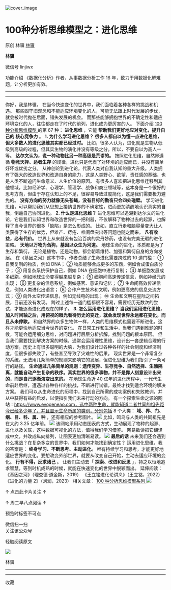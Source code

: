 ![cover_image](https://mmbiz.qpic.cn/mmbiz_jpg/giaycic3UNwo2ju45w6zibTHmEQW7AjIKUGPhepojmzfYLkagGXUwGia3ymTH8o1O1hevwVKs56OoPayq2Ciadl1drA/0?wx_fmt=jpeg)

#  100种分析思维模型之：进化思维

原创  林骥  [ 林骥 ](javascript:void\(0\);)

**林骥**

微信号  linjiwx

功能介绍  《数据化分析》作者，从事数据分析工作 16 年，致力于用数据化解难题，让分析更加有效。

__ __

__ _ _ _ _

你好，我是林骥。  在当今快速变化的世界中，我们面临着各种各样的挑战和机遇。
那些固守旧观念和不能适应环境变化的人，可能无法跟上时代发展的步伐，就会被时代抛在后面，错失发展的机会。
而那些能够拥抱世界的不确定性和适应环境变化的人，往往都走在了时代的前列，进化成为更厉害的人。  下面介绍  [ 100 种分析思维模型
](https://mp.weixin.qq.com/mp/appmsgalbum?__biz=MzA4ODE2OTIxMw==&action=getalbum&album_id=1701638273011351554#wechat_redirect)
的第 67 种： **进化思维** ，它能 **帮助我们更好地应对变化，提升自己的** **核心竞争力** 。  **1\. 为什么学习进化思维？**
**很多人都自以为懂一点进化思维，但大多数人的进化思维其实都已经过时。**
比如，很多人认为，进化就是生物从低级到高级的过程，但其实生物的演化并没有等级之分。所以，不要自以为高人一等。
**达尔文认为，说一种动物比另一种高级是荒谬的。** 按照进化思维，自然界遵循 **物竞天择、适者生存**
的规律，进化只是代表了对环境的适应而已，并没有简单好坏或优劣之分。
从神创论到进化论，代表人类对自我认知的重大升级。人类拥有了强大的改造世界和改造自身的能力，这是人类野心、欲望、责任感的基础，也是人类不断追问生命意义、人生价值的原因。
有很多人喜欢把进化思维迁移到其他领域，比如经济学、心理学、管理学、战争和商业领域等，这本身是一个很好的思考方向，但由于存在认知上的不足，很容易导致过度简化，这是我们需要极力避免的。
**没有方向的努力就像无头苍蝇，没有目标的勤奋只会四处碰壁。**
学习进化思维，可以帮助我们从思想上接纳世界的不确定性，进而更加清醒地认识真实的自我，倒逼自己协同进化。  **2\. 什么是进化思维？**
进化思维可以追溯到达尔文的进化论，它是我们认知世界和改造世界的一把利器，不仅解释了物种过去的起源，也解释了当今世界的很多「缺陷」是怎么形成的。
比如，直立行走和脑容量变大让人类获得了生存的优势，但难产、痔疮、椎间盘突出等问题也随之而来。  **凡有收益，必有代价。**
世界上从来就没有包治百病的灵丹妙药，也没有完美无瑕的进化策略。  **天地以万物为刍狗，基因以众生为河道。** 地球生命的进化，本质都是为了生存和繁衍。
无论是植物，还是动物，都会朝着维持、加强和繁衍自身的方向发展。  在《基因之河》这本书中，作者总结了生命进化需要跨过的 10 道门槛：  ①
自我复制的物质，例如 DNA；  ② 物质能够合成更多的东西，例如合成蛋白质分子；  ③ 用复杂系统保护自己，例如 DNA 在细胞中进行复制；  ④
单细胞发展成多细胞，例如地球生命变得越来越复杂；  ⑤ 细胞间高速传递信息，例如神经元的出现；  ⑥ 更复杂的信息系统，例如感官、意识和记忆；  ⑦
生命间高效传递信息，例如人类进化出语言；  ⑧ 合作产生技术和文明，例如更高效的信息交流方式；  ⑨ 向外太空传递信息，例如无线电的出现；  ⑩
生命和文明在星际之间拓展，目前还没有发现。  跨过上述每一道门槛都很不容易，需要经历无数次的尝试，才能逐渐进化成现在的样子。  **3\.
怎么运用进化思维？** **当我们运用进化思维，加入时间轴之后，用俯视的眼光看待历史的变迁，就会发现世界永远都在变化，而且从未停歇。**
和自然界的众多生物体一样，人类的思维模式也需要不断进化，这样才能更快地适应当今世界的变化。
在日常工作和生活中，当我们遇到难题的时候，可能会运用细分思维，对问题进行层层分析拆解，找到问题的根本原因。
但当我们需要找到解决方案的时候，通常会运用理性思维，设计出一套逻辑合理的行动方案。历史上有很多聪明的大脑，为我们设计过各种各样的社会制度和经济制度，但很多都失败了，有些甚至导致了灾难性的后果。
现实世界是一个非常复杂的系统，无法用几条简单的规则来影响它的发展，但进化思维为我们指引了一条可行的路径。
**生命通过几条简单的规则：遗传变异、生存竞争、自然选择、生殖隔离，就能自动产生复杂的秩序。真实世界的很多事物，并不是靠人刻意设计出来的，而是自己逐渐演变出来的。**
在地球生命近 40 亿年的进化历程中，一代代生命前赴后继，遭遇过各种各样的挑战，不断进行试错，最终才找到适合环境的解决方案。
我们可以从生命进化的历程中，找到自己所需的成功案例和失败教训，并从中获得有益的启发，以便指引我们未来行动的方向。
有一个探索生命之源的网站：https://www.evogeneao.com，选中两种生命，就能知道二者共同的祖先距今已经多少年了，并且显示生命所属的类别，分别包括
8 个大类： **域、界、门、纲、目、科、属、种** ，还有相应的参考图片。
![](https://mmbiz.qpic.cn/mmbiz_png/giaycic3UNwo2ju45w6zibTHmEQW7AjIKUGAmQecRscFm3bI7T4EQk9wE49FthDSbHs4hFtmI3gxRMQll3OToiaaKw/640?wx_fmt=png)
比如，鸣鸟与人类的共同祖先是在大约 3.25 亿年前。
![](https://mmbiz.qpic.cn/mmbiz_png/giaycic3UNwo2ju45w6zibTHmEQW7AjIKUGpwqTAWauRb41FUll4SNjlZlfzq5bwn1MDqKkpomcxKic2R50eKaRhvQ/640?wx_fmt=png)
该网站采用动态图表的方式，生动展现了物种的起源、进化以及关联，这种数据可视化的方法，值得我们学习借鉴。
网易数读把它翻译成中文，并改成纵向排列，让图表更加清晰易读。
![](https://mmbiz.qpic.cn/mmbiz_png/giaycic3UNwo2ju45w6zibTHmEQW7AjIKUGp8V4A0IjHjSh74yxaAiaSqTFYxcrFE9iafHLwtezLorticXian97pYiaQDw/640?wx_fmt=png)
**最后的话** 未来我们还会遇到什么挑战？在复杂多变的世界中，我们如何才能找到确定性？  运用进化思维，我的答案是：
**终身学习、不断思考、主动进化。** 唯有持续学习和思考，才能更好地适应世界的变化。要想改变外部世界，就要从改变自己开始，主动去适应环境的变化。
**行有不得，反求诸己** 。  让我们主动去「 **探索、改进和反思** 」，持之以恒地追求智慧，等到时机成熟的时候，就能在快速变化的世界中脱颖而出。
延伸阅读：  《基因之河》（理查德·道金斯，2019）  《王立铭进化论讲义》（王立铭，2022）  《进化的力量 2》（刘润，2023）  相关文章：
[ 100 种分析思维模型系列
](https://mp.weixin.qq.com/mp/appmsgalbum?__biz=MzA4ODE2OTIxMw==&action=getalbum&album_id=1701638273011351554#wechat_redirect)
[
](https://mp.weixin.qq.com/mp/appmsgalbum?__biz=MzA4ODE2OTIxMw==&action=getalbum&album_id=1701638273011351554#wechat_redirect)
![](https://mmbiz.qpic.cn/mmbiz_png/giaycic3UNwo2MvibglEmzqTiaH1ZTkbndxmXldia6aicaVElu3RjgZwUeReI0ROnZO611DNs0y5KoUib9zFqEh6xKWJg/640?wx_fmt=png)

↑ 点击此卡片关注 ↑

↑  周二早八点阅读  ↑

预览时标签不可点

微信扫一扫  
关注该公众号



轻触阅读原文

![](http://mmbiz.qpic.cn/mmbiz_png/giaycic3UNwo3rBmMJ1emiaHxRCj3Om1wuZZCsgHvFSR3sVQrPsicIlRiaGUicJD8KCZibrmu0FzGBc6aBzfBz3HLIeDA/0?wx_fmt=png)

林骥







****



****



  收藏

